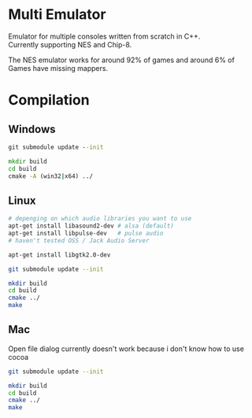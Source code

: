# Multi Emulator
Emulator for multiple consoles written from scratch in C++. \
Currently supporting NES and Chip-8.

The NES emulator works for around 92% of games and around 6% of Games have missing mappers.

# Compilation
## Windows
```cmd
git submodule update --init

mkdir build
cd build
cmake -A (win32|x64) ../
```

## Linux
```sh
# depenging on which audio libraries you want to use
apt-get install libasound2-dev # alsa (default)
apt-get install libpulse-dev   # pulse audio
# haven't tested OSS / Jack Audio Server

apt-get install libgtk2.0-dev

git submodule update --init

mkdir build
cd build
cmake ../
make
```

## Mac
Open file dialog currently doesn't work because i don't know how to use cocoa
```sh
git submodule update --init

mkdir build
cd build
cmake ../
make
```
